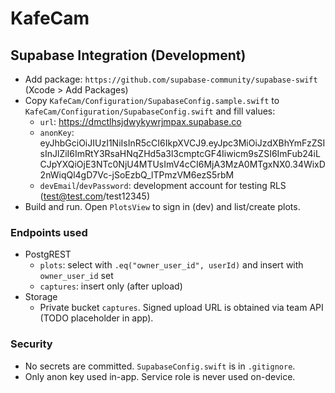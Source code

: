 # KafeCam

## Supabase Integration (Development)

- Add package: `https://github.com/supabase-community/supabase-swift` (Xcode > Add Packages)
- Copy `KafeCam/Configuration/SupabaseConfig.sample.swift` to `KafeCam/Configuration/SupabaseConfig.swift` and fill values:
  - `url`: https://dmctlhsjdwykywrjmpax.supabase.co
  - `anonKey`: eyJhbGciOiJIUzI1NiIsInR5cCI6IkpXVCJ9.eyJpc3MiOiJzdXBhYmFzZSIsInJlZiI6ImRtY3RsaHNqZHd5a3l3cmptcGF4Iiwicm9sZSI6ImFub24iLCJpYXQiOjE3NTc0NjU4MTUsImV4cCI6MjA3MzA0MTgxNX0.34WixD2nWiqQl4gD7Vc-jSoEzbQ_lTPmzVM6ezS5rbM
  - `devEmail`/`devPassword`: development account for testing RLS (test@test.com/test12345)
- Build and run. Open `PlotsView` to sign in (dev) and list/create plots.

### Endpoints used
- PostgREST
  - `plots`: select with `.eq("owner_user_id", userId)` and insert with `owner_user_id` set
  - `captures`: insert only (after upload)
- Storage
  - Private bucket `captures`. Signed upload URL is obtained via team API (TODO placeholder in app).

### Security
- No secrets are committed. `SupabaseConfig.swift` is in `.gitignore`.
- Only anon key used in-app. Service role is never used on-device.
